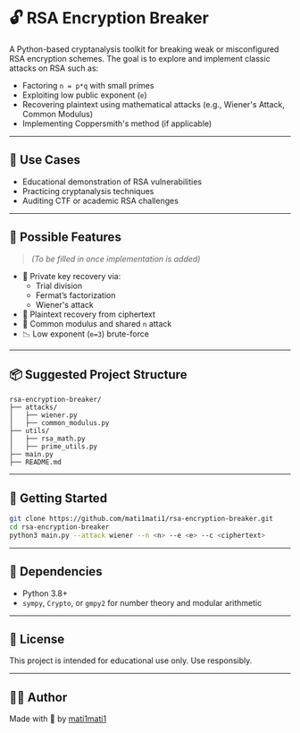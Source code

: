 # 🔓 RSA Encryption Breaker

A Python-based cryptanalysis toolkit for breaking weak or misconfigured RSA encryption schemes. The goal is to explore and implement classic attacks on RSA such as:

- Factoring `n = p*q` with small primes
- Exploiting low public exponent (`e`)
- Recovering plaintext using mathematical attacks (e.g., Wiener's Attack, Common Modulus)
- Implementing Coppersmith's method (if applicable)

---

## 🧠 Use Cases

- Educational demonstration of RSA vulnerabilities
- Practicing cryptanalysis techniques
- Auditing CTF or academic RSA challenges

---

## 🧱 Possible Features

> _(To be filled in once implementation is added)_

- 🔐 Private key recovery via:
  - Trial division
  - Fermat’s factorization
  - Wiener's attack
- 🔎 Plaintext recovery from ciphertext
- 🔄 Common modulus and shared `n` attack
- 📉 Low exponent (`e=3`) brute-force

---

## 📦 Suggested Project Structure

```
rsa-encryption-breaker/
├── attacks/
│   ├── wiener.py
│   ├── common_modulus.py
├── utils/
│   ├── rsa_math.py
│   ├── prime_utils.py
├── main.py
├── README.md
```

---

## 🚀 Getting Started

```bash
git clone https://github.com/mati1mati1/rsa-encryption-breaker.git
cd rsa-encryption-breaker
python3 main.py --attack wiener --n <n> --e <e> --c <ciphertext>
```

---

## 🧪 Dependencies

- Python 3.8+
- `sympy`, `Crypto`, or `gmpy2` for number theory and modular arithmetic

---

## 📜 License

This project is intended for educational use only. Use responsibly.

---

## 👨‍💻 Author

Made with 🔐 by [mati1mati1](https://github.com/mati1mati1)
